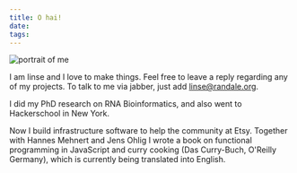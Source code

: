 ```yaml
---
title: O hai! 
date: 
tags: 
---
```

<img src="https://www.instagram.com/p/7lO7devf-Q/media/?size=l" alt="portrait of me">

I am linse and I love to make things. Feel free to leave a reply regarding any of my projects. To talk to me via jabber, just add linse@randale.org.

I did my PhD research on RNA Bioinformatics, and also went to Hackerschool in New York.

Now I build infrastructure software to help the community at Etsy. Together with Hannes Mehnert and Jens Ohlig I wrote a book on functional programming in JavaScript and curry cooking (Das Curry-Buch, O'Reilly Germany), which is currently being translated into English.

<br>
<br>
<br>
<br>
<br>
<br>
